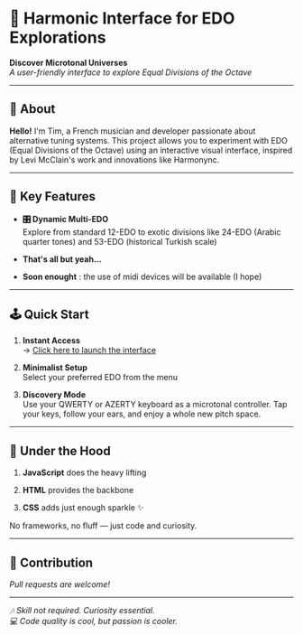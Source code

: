 # 🎵 Harmonic Interface for EDO Explorations

**Discover Microtonal Universes**  
*A user-friendly interface to explore Equal Divisions of the Octave*

---

## 🌟 About

**Hello!** I'm Tim, a French musician and developer passionate about alternative tuning systems. This project allows you to experiment with EDO (Equal Divisions of the Octave) using an interactive visual interface, inspired by Levi McClain's work and innovations like Harmonync.

---

## 🚀 Key Features

- **🎛️ Dynamic Multi-EDO**  
  Explore from standard 12-EDO to exotic divisions like 24-EDO (Arabic quarter tones) and 53-EDO (historical Turkish scale)

- **That's all but yeah...**
- **Soon enought** : the use of midi devices will be available (I hope) 

---

## 🕹️ Quick Start

1. **Instant Access**  
   → [Click here to launch the interface](https://tablatim.github.io/harmonic-interface-edo/)

2. **Minimalist Setup**  
   Select your preferred EDO from the menu

3. **Discovery Mode**  
   Use your QWERTY or AZERTY keyboard as a microtonal controller. Tap your keys, follow your ears, and enjoy a whole new pitch space.



---

## 🧠 Under the Hood
1. **JavaScript** does the heavy lifting

2. **HTML** provides the backbone

3. **CSS** adds just enough sparkle ✨

No frameworks, no fluff — just code and curiosity.

---

## 🤝 Contribution

*Pull requests are welcome!*

---

*🎶 Skill not required. Curiosity essential.\
💻 Code quality is cool, but passion is cooler.*